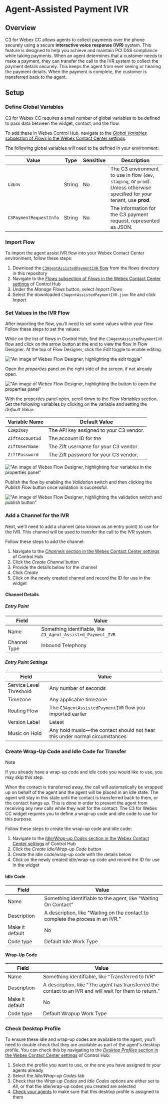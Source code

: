 # Agent-Assisted Payment IVR

## Overview

C3 for Webex CC allows agents to collect payments over the phone securely using a secure **interactive voice response (IVR)** system. This feature is designed to help you achieve and maintain PCI DSS compliance while taking payments. When an agent determines that a customer needs to make a payment, they can transfer the call to the IVR system to collect the payment details securely. This keeps the agent from ever seeing or hearing the payment details. When the payment is complete, the customer is transferred back to the agent.

## Setup

### Define Global Variables

C3 for Webex CC requires a small number of global variables to be defined to pass data between the widget, contact, and the flow.

To add these in Webex Control Hub, navigate to the [_Global Variables_ subsection of _Flows_ in the Webex Contact Center settings](https://admin.webex.com/wxcc/customer-experience/routing-flows/global-variables).

The following global variables will need to be defined in your environment:

| Value                  | Type   | Sensitive | Description                                                                                                                |
| ---------------------- | ------ | --------- | -------------------------------------------------------------------------------------------------------------------------- |
| `C3Env`                | String | No        | The C3 environment to use in flow (`dev`, `staging`, or `prod`). Unless otherwise specified for your tenant, use **prod**. |
| `C3PaymentRequestInfo` | String | No        | The information for the C3 payment request, represented as JSON.                                                           |

### Import Flow

To import the agent assist IVR flow into your Webex Contact Center environment, follow these steps:

1. Download the [`C3AgentAssistedPaymentIVR` flow](../../flows/C3AgentAssistedPaymentIVR.json) from the flows directory in this repository
2. Navigate to the [_Flows_ subsection of _Flows_ in the Webex Contact Center settings](https://admin.webex.com/wxcc/customer-experience/routing-flows/flows) of Control Hub
3. Under the _Manage Flows_ button, select _Import Flows_
4. Select the downloaded `C3AgentAssistedPaymentIVR.json` file and click _Import_

### Set Values in the IVR Flow

After importing the flow, you'll need to set some values within your flow. Follow these steps to set the values:

While on the list of flows in Control Hub, find the `C3AgentAssistedPaymentIVR` flow and click on the arrow button at the end to view the flow in Flow Designer. At the top of Flow Designer, click the _Edit_ toggle to enable editing.

!["An image of Webex Flow Designer, highlighting the edit toggle"](../images/flow-designer-editing.png 'Flow Designer editing toggle')

Open the _properties_ panel on the right side of the screen, if not already open.

!["An image of Webex Flow Designer, highlighting the button to open the properties panel"](../images/flow-designer-properties-panel.png 'Flow Designer properties panel button')

With the properties panel open, scroll down to the _Flow Variables_ section. Set the following variables by clicking on the variable and setting the _Default Value_:

| Variable Name   | Default Value                           |
| --------------- | --------------------------------------- |
| `C3ApiKey`      | The API key assigned to your C3 vendor. |
| `ZiftAccountId` | The account ID for the                  |
| `ZiftUserName`  | The Zift username for your C3 vendor.   |
| `ZiftPassword`  | The Zift password for your C3 vendor.   |

!["An image of Webex Flow Designer, highlighting four variables in the properties panel"](../images/flow-designer-flow-variables.png 'Flow Designer flow variables')

Publish the flow by enabling the _Validation_ switch and then clicking the _Publish Flow_ button once validation is successful.

!["An image of Webex Flow Designer, highlighting the validation switch and publish button"](../images/flow-designer-publish.png 'Flow Designer publish')

### Add a Channel for the IVR

Next, we'll need to add a channel (also known as an entry point) to use for the IVR. This channel will be used to transfer the call to the IVR system.

Follow these steps to add the channel:

1. Navigate to the [_Channels_ section in the Webex Contact Center settings](https://admin.webex.com/wxcc/customer-experience/channels) of Control Hub
2. Click the _Create Channel_ button
3. Provide the details below for the channel
4. Click _Create_
5. Click on the newly created channel and record the ID for use in the widget

#### Channel Details

##### Entry Point

| Field        | Value                                                        |
| ------------ | ------------------------------------------------------------ |
| Name         | Something identifiable, like `C3_Agent_Assisted_Payment_IVR` |
| Channel Type | Inbound Telephony                                            |

##### Entry Point Settings

| Field                   | Value                                                                      |
| ----------------------- | -------------------------------------------------------------------------- |
| Service Level Threshold | Any number of seconds                                                      |
| Timezone                | Any applicable timezone                                                    |
| Routing Flow            | The `C3AgentAssistedPaymentIVR` flow you imported earlier                  |
| Version Label           | Latest                                                                     |
| Music on Hold           | Any hold music—the contact should not hear this under normal circumstances |

### Create Wrap-Up Code and Idle Code for Transfer

> [!NOTE]
> If you already have a wrap-up code and idle code you would like to use, you may skip this step.

When the contact is transferred away, the call will automatically be wrapped up on behalf of the agent and the agent will be placed in an idle state. The agent will stay in this state until the contact is transferred back to them, or the contact hangs up. This is done in order to prevent the agent from receiving any new calls while they wait for the contact. The C3 for Webex CC widget requires you to define a wrap-up code and idle code to use for this purpose.

Follow these steps to create the wrap-up code and idle code:

1. Navigate to the [_Idle/Wrap-up Codes_ section in the Webex Contact Center settings](https://admin.webex.com/wxcc/desktop-experience/status-codes) of Control Hub
2. Click the _Create Idle/Wrap-up Code_ button
3. Create the idle code/wrap-up code with the details below
4. Click on the newly created idle/wrap-up code and record the ID for use in the widget

#### Idle Code

| Field           | Value                                                                           |
| --------------- | ------------------------------------------------------------------------------- |
| Name            | Something identifiable to the agent, like "Waiting On Contact"                  |
| Description     | A description, like "Waiting on the contact to complete the process in an IVR." |
| Make it default | No                                                                              |
| Code type       | Default Idle Work Type                                                          |

#### Wrap-Up Code

| Field           | Value                                                                                                   |
| --------------- | ------------------------------------------------------------------------------------------------------- |
| Name            | Something identifiable, like "Transferred to IVR"                                                       |
| Description     | A description, like "The agent has transferred the contact to an IVR and will wait for them to return." |
| Make it default | No                                                                                                      |
| Code type       | Default Wrapup Work Type                                                                                |

### Check Desktop Profile

To ensure these idle and wrap-up codes are available to the agent, you'll need to double check that they are available as part of the agent's desktop profile. You can check this by navigating to the [_Desktop Profiles_ section in the Webex Contact Center settings](https://admin.webex.com/wxcc/desktop-experience/desktop-profiles) of Control Hub:

1. Select the profile you want to use, or the one you have assigned to your agents already
2. Select the _Idle/Wrap-up Codes_ tab
3. Check that the _Wrap-up Codes_ and _Idle Codes_ options are either set to _All_, or that the idle/wrap-up codes you created are selected
4. [Check your agents](https://admin.webex.com/wxcc/user-mgmt/users) to make sure that this desktop profile is assigned to them
